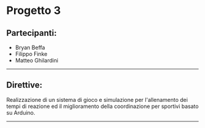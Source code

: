# Progetto 3
## Partecipanti:
- Bryan Beffa
- Filippo Finke
- Matteo Ghilardini
---
## Direttive:
Realizzazione di un sistema di gioco e simulazione per l'allenamento dei tempi di reazione ed il miglioramento della coordinazione per sportivi basato su Arduino.

---
